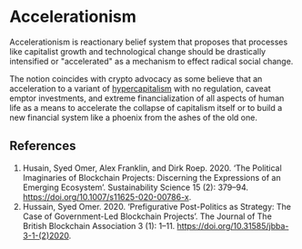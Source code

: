 # Accelerationism
Accelerationism is reactionary belief system that proposes that processes like capitalist growth and technological change should be drastically intensified or "accelerated" as a mechanism to effect radical social change.

The notion coincides with crypto advocacy as some believe that an acceleration to a variant of [hypercapitalism](capitalism.md) with no regulation, caveat emptor investments, and extreme financialization of all aspects of human life as a means to accelerate the collapse of capitalism itself or to build a new financial system like a phoenix from the ashes of the old one.

## References
1. Husain, Syed Omer, Alex Franklin, and Dirk Roep. 2020. ‘The Political Imaginaries of Blockchain Projects: Discerning the Expressions of an Emerging Ecosystem’. Sustainability Science 15 (2): 379–94. https://doi.org/10.1007/s11625-020-00786-x.
1. Hussain, Syed Omer. 2020. ‘Prefigurative Post-Politics as Strategy: The Case of Government-Led Blockchain Projects’. The Journal of The British Blockchain Association 3 (1): 1–11. https://doi.org/10.31585/jbba-3-1-(2)2020.